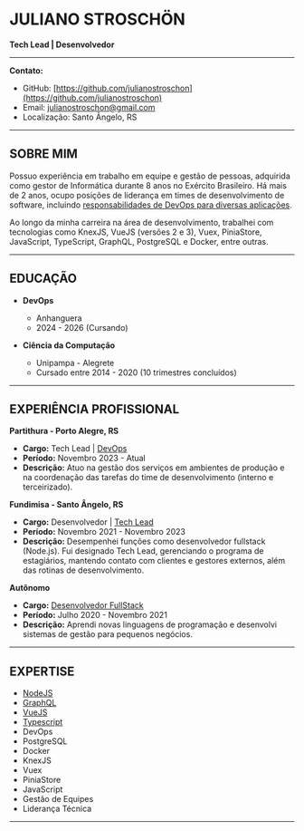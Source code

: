# JULIANO STROSCHÖN

**Tech Lead | Desenvolvedor**

---

**Contato:**

* GitHub: [https://github.com/julianostroschon](https://github.com/julianostroschon)
* Email: julianostroschon@gmail.com
* Localização: Santo Ângelo, RS

---

## SOBRE MIM

Possuo experiência em trabalho em equipe e gestão de pessoas, adquirida como gestor de Informática durante 8 anos no Exército Brasileiro. Há mais de 2 anos, ocupo posições de liderança em times de desenvolvimento de software, incluindo [responsabilidades de DevOps para diversas aplicações](snippet:2).

Ao longo da minha carreira na área de desenvolvimento, trabalhei com tecnologias como KnexJS, VueJS (versões 2 e 3), Vuex, PiniaStore, JavaScript, TypeScript, GraphQL, PostgreSQL e Docker, entre outras.

---

## EDUCAÇÃO

* **DevOps**
    * Anhanguera
    * 2024 - 2026 (Cursando)

* **Ciência da Computação**
    * Unipampa - Alegrete
    * Cursado entre 2014 - 2020 (10 trimestres concluídos)

---

## EXPERIÊNCIA PROFISSIONAL

**Partithura - Porto Alegre, RS**
* **Cargo:** Tech Lead | [DevOps](snippet:4)
* **Período:** Novembro 2023 - Atual
* **Descrição:** Atuo na gestão dos serviços em ambientes de produção e na coordenação das tarefas do time de desenvolvimento (interno e terceirizado).

**Fundimisa - Santo Ângelo, RS**
* **Cargo:** Desenvolvedor | [Tech Lead](snippet:6)
* **Período:** Novembro 2021 - Novembro 2023
* **Descrição:** Desempenhei funções como desenvolvedor fullstack (Node.js). Fui designado Tech Lead, gerenciando o programa de estagiários, mantendo contato com clientes e gestores externos, além das rotinas de desenvolvimento.

**Autônomo**
* **Cargo:** [Desenvolvedor FullStack](snippet:7)
* **Período:** Julho 2020 - Novembro 2021
* **Descrição:** Aprendi novas linguagens de programação e desenvolvi sistemas de gestão para pequenos negócios.

---

## EXPERTISE

* [NodeJS](snippet:5)
* [GraphQL](snippet:5)
* [VueJS](snippet:5)
* [Typescript](snippet:5)
* DevOps
* PostgreSQL
* Docker
* KnexJS
* Vuex
* PiniaStore
* JavaScript
* Gestão de Equipes
* Liderança Técnica

---